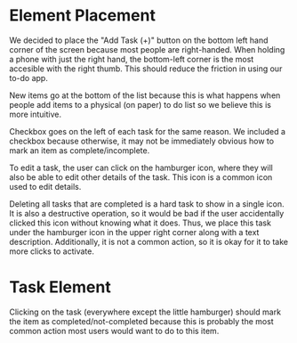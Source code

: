 # Element Placement

We decided to place the "Add Task (+)" button on the bottom left hand corner of the screen because most people are right-handed. When holding a phone with just the right hand, the bottom-left corner is the most accesible with the right thumb. This should reduce the friction in using our to-do app.

New items go at the bottom of the list because this is what happens when people add items to a physical (on paper) to do list so we believe this is more intuitive.

Checkbox goes on the left of each task for the same reason. We included a checkbox because otherwise, it may not be immediately obvious how to mark an item as complete/incomplete.

To edit a task, the user can click on the hamburger icon, where they will also be able to edit other details of the task. This icon is a common icon used to edit details.

Deleting all tasks that are completed is a hard task to show in a single icon. It is also a destructive operation, so it would be bad if the user accidentally clicked this icon without knowing what it does. Thus, we place this task under the hamburger icon in the upper right corner along with a text description. Additionally, it is not a common action, so it is okay for it to take more clicks to activate.


# Task Element

Clicking on the task (everywhere except the little hamburger) should mark the item as completed/not-completed because this is probably the most common action most users would want to do to this item.
